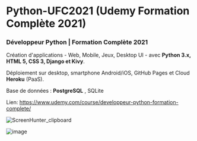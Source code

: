 # Python-UFC2021 (Udemy Formation Complète 2021)

### Développeur Python | Formation Complète 2021 

Création d'applications - Web, Mobile, Jeux, Desktop UI - avec **Python 3.x, HTML 5, CSS 3, Django et Kivy**.
  
Déploiement sur desktop, smartphone Android/iOS, GitHub Pages et Cloud **Heroku** (PaaS).   

Base de données : **PostgreSQL** , SQLite

Lien: https://www.udemy.com/course/developpeur-python-formation-complete/

![ScreenHunter_clipboard](https://user-images.githubusercontent.com/36189996/112857718-6c913980-90b1-11eb-9b37-db65d147b9f3.jpg)

![image](https://user-images.githubusercontent.com/36189996/112898130-c2c9a100-90e0-11eb-9c95-71856d418182.png)

